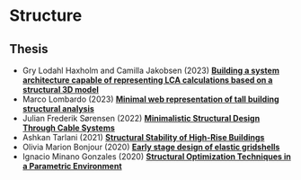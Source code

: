 # Structure

## Thesis
* Gry Lodahl Haxholm and Camilla Jakobsen (2023) [**Building a system architecture capable of representing LCA calculations based on a structural 3D model**](https://findit.dtu.dk/en/catalog/640148e56fe37d3c12e7897f)
* Marco Lombardo (2023) [**Minimal web representation of tall building structural analysis**](https://findit.dtu.dk/en/catalog/63fea5f93d59ce3bcad0977a)
* Julian Frederik Sørensen (2022) [**Minimalistic Structural Design Through Cable Systems**](https://findit.dtu.dk/en/catalog/62e1d3c4566bcf54e4a15ce8)
* Ashkan Tarlani (2021) [**Structural Stability of High-Rise Buildings**](https://findit.dtu.dk/en/catalog/6134a58bd9001d0172372057)
* Olivia Marion Bonjour (2020) [**Early stage design of elastic gridshells**](https://findit.dtu.dk/en/catalog/5f312bafd9001d016b4e2405)
* Ignacio Minano Gonzales (2020) [**Structural Optimization Techniques in a Parametric Environment**](https://findit.dtu.dk/en/catalog/5f2e88a5d9001d016b4e23e1)
